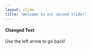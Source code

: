 ```yaml
---
layout: slide
title: "Welcome to our second slide!"
---
```

#### Changed Text
Use the left arrow to go back!
